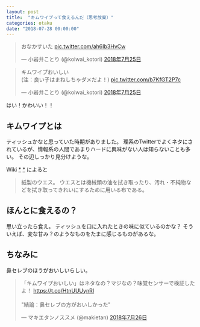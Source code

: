 ```yaml
---
layout: post
title:  "キムワイプって食えるんだ（思考放棄）"
categories: otaku
date: "2018-07-28 00:00:00"
---
```


<blockquote class="twitter-tweet" data-lang="ja"><p lang="ja" dir="ltr">おなかすいた <a href="https://t.co/ah6Ib3HvCw">pic.twitter.com/ah6Ib3HvCw</a></p>&mdash; 小岩井ことり (@koiwai_kotori) <a href="https://twitter.com/koiwai_kotori/status/1022135353698729985?ref_src=twsrc%5Etfw">2018年7月25日</a></blockquote>
<script async src="https://platform.twitter.com/widgets.js" charset="utf-8"></script>

<blockquote class="twitter-tweet" data-lang="ja"><p lang="ja" dir="ltr">キムワイプおいしい<br>(注：良い子はまねしちゃダメだよ！) <a href="https://t.co/b7KfGT2P7c">pic.twitter.com/b7KfGT2P7c</a></p>&mdash; 小岩井ことり (@koiwai_kotori) <a href="https://twitter.com/koiwai_kotori/status/1022138676950626304?ref_src=twsrc%5Etfw">2018年7月25日</a></blockquote>
<script async src="https://platform.twitter.com/widgets.js" charset="utf-8"></script>

はい！かわいい！！

## キムワイプとは

ティッシュかなと思っていた時期がありました。
理系のTwitterでよくネタにされているが、情報系の人間であまりハードに興味がない人は知らないことも多い。
その辺しっかり見分けような。

Wiki [*](https://ja.wikipedia.org/wiki/%E3%82%AD%E3%83%A0%E3%83%AF%E3%82%A4%E3%83%97) [*](https://ja.wikipedia.org/wiki/%E3%82%A6%E3%82%A8%E3%82%B9) によると

> 紙製のウエス。
> ウエスとは機械類の油を拭き取ったり、汚れ・不純物などを拭き取ってきれいにするために用いる布である。

## ほんとに食えるの？

思い立ったら食え。
ティッシュを口に入れたときの味に似ているのかな？
そういえば、変な甘み？のようなものをたまに感じるものがあるな。

## ちなみに

鼻セレブのほうがおいしいらしい。

<blockquote class="twitter-tweet" data-lang="ja"><p lang="ja" dir="ltr">「キムワイプおいしい」はネタなの？マジなの？味覚センサーで検証したよ！ <a href="https://t.co/HtnUUUynRI">https://t.co/HtnUUUynRI</a><br><br>&quot;結論：鼻セレブの方がおいしかった&quot;</p>&mdash; マキエタンノススメ (@makietan) <a href="https://twitter.com/makietan/status/1022378241892352000?ref_src=twsrc%5Etfw">2018年7月26日</a></blockquote>
<script async src="https://platform.twitter.com/widgets.js" charset="utf-8"></script>

